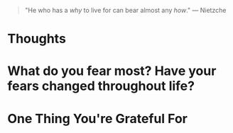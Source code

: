 
> \"He who has a *why* to live for can bear almost any *how*.\" — Nietzche

# Thoughts

# What do you fear most? Have your fears changed throughout life?

# One Thing You're Grateful For

